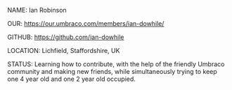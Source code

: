 NAME: Ian Robinson

OUR: https://our.umbraco.com/members/ian-dowhile/

GITHUB: https://github.com/ian-dowhile

LOCATION: Lichfield, Staffordshire, UK

STATUS: Learning how to contribute, with the help of the friendly Umbraco community and making new friends, while simultaneously trying to keep one 4 year old and one 2 year old occupied.
